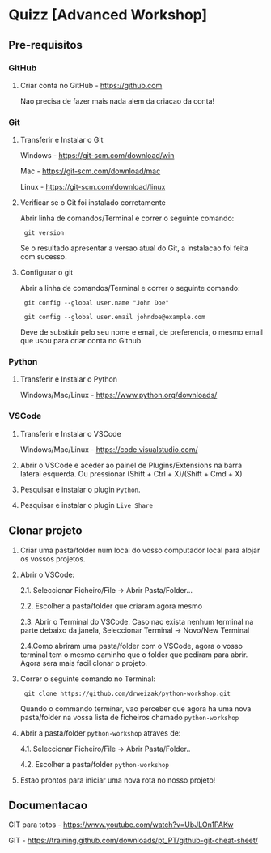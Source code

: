 # Quizz [Advanced Workshop]

## Pre-requisitos

### GitHub

1. Criar conta no GitHub - https://github.com

	Nao precisa de fazer mais nada alem da criacao da conta!
	

### Git

1. Transferir e Instalar o Git

	Windows - https://git-scm.com/download/win
	
	Mac - https://git-scm.com/download/mac
	
	Linux - https://git-scm.com/download/linux
	
2. Verificar se o Git foi instalado corretamente

	Abrir linha de comandos/Terminal e correr o seguinte comando:
	
		git version
		
	Se o resultado apresentar a versao atual do Git, a instalacao foi feita com sucesso.
	
3. Configurar o git

	Abrir a linha de comandos/Terminal e correr o seguinte comando:
	
		git config --global user.name "John Doe"
		
		git config --global user.email johndoe@example.com
		
	Deve de substiuir pelo seu nome e email, de preferencia, o mesmo email que usou para criar conta no Github

### Python

1. Transferir e Instalar o Python

	Windows/Mac/Linux - https://www.python.org/downloads/

### VSCode

1. Transferir e Instalar o VSCode

	Windows/Mac/Linux - https://code.visualstudio.com/
	
3. Abrir o VSCode e aceder ao painel de Plugins/Extensions na barra lateral esquerda. Ou pressionar  (Shift + Ctrl + X)/(Shift + Cmd + X)

4. Pesquisar e instalar o plugin `Python`.

5. Pesquisar e instalar o plugin `Live Share`

## Clonar projeto
1. Criar uma pasta/folder num local do vosso computador local para alojar os vossos projetos.

2. Abrir o VSCode:

	2.1. Seleccionar Ficheiro/File -> Abrir Pasta/Folder...
	
	2.2. Escolher a pasta/folder que criaram agora mesmo
	
	2.3. Abrir o Terminal do VSCode. Caso nao exista nenhum terminal na parte debaixo da janela, Seleccionar Terminal -> Novo/New Terminal
	
	2.4.Como abriram uma pasta/folder com o VSCode, agora o vosso terminal tem o mesmo caminho que o folder que pediram para abrir. Agora sera mais facil clonar o projeto.
	
3. Correr o seguinte comando no Terminal:

		git clone https://github.com/drweizak/python-workshop.git
		
	Quando o commando terminar, vao perceber que agora ha uma nova pasta/folder na vossa lista de ficheiros chamado `python-workshop`
	
4.  Abrir a pasta/folder `python-workshop` atraves de:

	4.1. Seleccionar Ficheiro/File -> Abrir Pasta/Folder..
	
	4.2. Escolher a pasta/folder `python-workshop`
	
5. Estao prontos para iniciar uma nova rota no nosso projeto!

## Documentacao

GIT para totos - https://www.youtube.com/watch?v=UbJLOn1PAKw

GIT - https://training.github.com/downloads/pt_PT/github-git-cheat-sheet/

